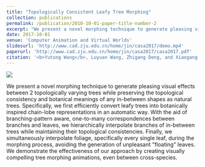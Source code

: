 ```yaml
---
title: "Topologically Consistent Leafy Tree Morphing"
collection: publications
permalink: /publication/2010-10-01-paper-title-number-2
excerpt: "We present a novel morphing technique to generate pleasing visual effects between 2 topologically varying trees while preserving the topological consistency and botanical meanings of any in-between shapes as natural trees.<img src='../images/casa2017_teaser.png'>"
date: 2017-10-01
venue: 'Computer Animation and Virtual Worlds'
slidesurl: 'http://www.cad.zju.edu.cn/home/jin/casa2017/demo.mp4'
paperurl: 'http://www.cad.zju.edu.cn/home/jin/casa2017/casa2017.pdf'
citation: '<b>Yutong Wang</b>, Luyuan Wang, Zhigang Deng, and Xiaogang Jin. &quot; Topologically Consistent Leafy Tree Morphing. &quot; <i>Computer Animation and Virtual Worlds</i>, Wiley, 2017, 28(3-4): e1761.'
---
```


<img src='../../images/casa2017_teaser.jpg'>

We present a novel morphing technique to generate pleasing visual effects between 2 topologically varying trees while preserving the topological consistency and botanical meanings of any in-between shapes as natural trees. Specifically, we first efficiently convert leafy trees into botanically inspired chain-lobe representations in an automatic way. With the aid of branching-pattern aware, one-to-many correspondences between branches and leaves, we hierarchically interpolate branches of in-between trees while maintaining their topological consistencies. Finally, we simultaneously interpolate foliage, specifically every single leaf, during the morphing process, avoiding the generation of unpleasant "floating" leaves. We demonstrate the effectiveness of our approach by creating visually compelling tree morphing animations, even between cross-species.

